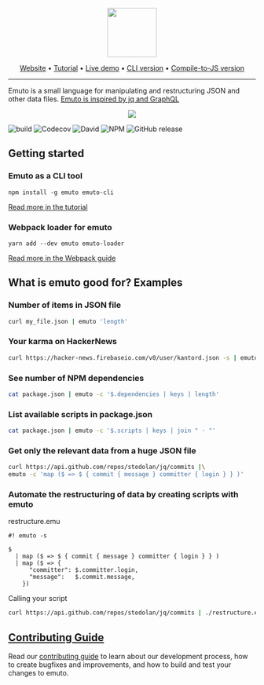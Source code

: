 <p align="center">
  <img src="https://kantord.github.io/emuto/img/emuto.svg" height="100">
</p>

<p align="center">
  <a href="https://kantord.github.io/emuto/">Website</a> •
  <a href="https://kantord.github.io/emuto/docs/tutorial">Tutorial</a> •
  <a href="https://kantord.github.io/emuto/docs/try_emuto">Live demo</a> •
  <a href="#emuto-as-a-cli-tool">CLI version</a> •
  <a href="#webpack-loader-for-emuto">Compile-to-JS version</a>
</p>

---

Emuto is a small language for manipulating and restructuring JSON and other data files. [Emuto is inspired by jq and GraphQL](https://kantord.github.io/emuto/docs/comparison_with_other_languages)


<p align="center">
  <img  src="https://kantord.github.io/emuto/img/demo.gif">
</p>

![build](https://img.shields.io/travis/kantord/emuto/master.svg) ![Codecov](https://img.shields.io/codecov/c/github/kantord/emuto/master.svg) ![David](https://img.shields.io/david/kantord/emuto.svg) ![NPM](https://img.shields.io/npm/l/emuto.svg) ![GitHub release](https://img.shields.io/github/release/kantord/emuto.svg)

## Getting started

### Emuto as a CLI tool

```
npm install -g emuto emuto-cli
```

[Read more in the tutorial](https://kantord.github.io/emuto/docs/tutorial)

### Webpack loader for emuto

```
yarn add --dev emuto emuto-loader
```

[Read more in the Webpack guide](https://kantord.github.io/emuto/docs/setup-webpack)


## What is emuto good for? Examples

### Number of items in JSON file

```bash
curl my_file.json | emuto 'length'
```

### Your karma on HackerNews

```bash
curl https://hacker-news.firebaseio.com/v0/user/kantord.json -s | emuto '$.karma'
```

### See number of NPM dependencies

```bash
cat package.json | emuto -c '$.dependencies | keys | length'
```

### List available scripts in package.json

```bash
cat package.json | emuto -c '$.scripts | keys | join " · "'
```

### Get only the relevant data from a huge JSON file

```bash
curl https://api.github.com/repos/stedolan/jq/commits |\
emuto -c 'map ($ => $ { commit { message } committer { login } } )'
```

### Automate the restructuring of data by creating scripts with emuto

restructure.emu

```text
#! emuto -s

$
  | map ($ => $ { commit { message } committer { login } } )
  | map ($ => {
      "committer": $.committer.login,
      "message":   $.commit.message,
    })
```

Calling your script

```bash
curl https://api.github.com/repos/stedolan/jq/commits | ./restructure.emu
```



## [Contributing Guide](CONTRIBUTING.md)

Read our [contributing guide](CONTRIBUTING.md) to learn about our development process, how to create bugfixes and improvements, and how to build and test your changes to emuto.
